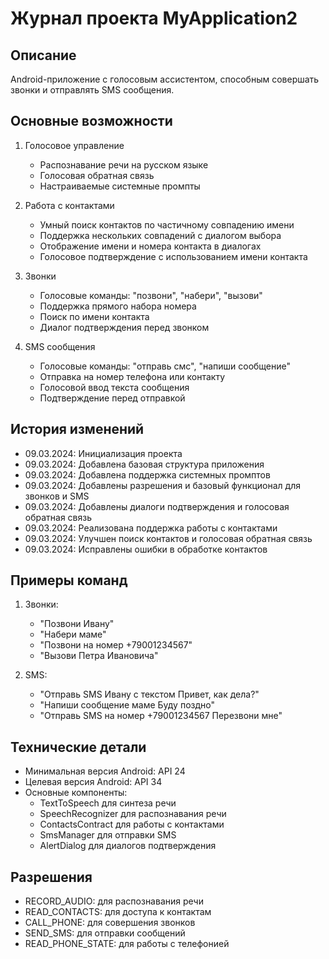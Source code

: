 # Журнал проекта MyApplication2

## Описание
Android-приложение с голосовым ассистентом, способным совершать звонки и отправлять SMS сообщения.

## Основные возможности
1. Голосовое управление
   - Распознавание речи на русском языке
   - Голосовая обратная связь
   - Настраиваемые системные промпты

2. Работа с контактами
   - Умный поиск контактов по частичному совпадению имени
   - Поддержка нескольких совпадений с диалогом выбора
   - Отображение имени и номера контакта в диалогах
   - Голосовое подтверждение с использованием имени контакта

3. Звонки
   - Голосовые команды: "позвони", "набери", "вызови"
   - Поддержка прямого набора номера
   - Поиск по имени контакта
   - Диалог подтверждения перед звонком

4. SMS сообщения
   - Голосовые команды: "отправь смс", "напиши сообщение"
   - Отправка на номер телефона или контакту
   - Голосовой ввод текста сообщения
   - Подтверждение перед отправкой

## История изменений
- 09.03.2024: Инициализация проекта
- 09.03.2024: Добавлена базовая структура приложения
- 09.03.2024: Добавлена поддержка системных промптов
- 09.03.2024: Добавлены разрешения и базовый функционал для звонков и SMS
- 09.03.2024: Добавлены диалоги подтверждения и голосовая обратная связь
- 09.03.2024: Реализована поддержка работы с контактами
- 09.03.2024: Улучшен поиск контактов и голосовая обратная связь
- 09.03.2024: Исправлены ошибки в обработке контактов

## Примеры команд
1. Звонки:
   - "Позвони Ивану"
   - "Набери маме"
   - "Позвони на номер +79001234567"
   - "Вызови Петра Ивановича"

2. SMS:
   - "Отправь SMS Ивану с текстом Привет, как дела?"
   - "Напиши сообщение маме Буду поздно"
   - "Отправь SMS на номер +79001234567 Перезвони мне"

## Технические детали
- Минимальная версия Android: API 24
- Целевая версия Android: API 34
- Основные компоненты:
  - TextToSpeech для синтеза речи
  - SpeechRecognizer для распознавания речи
  - ContactsContract для работы с контактами
  - SmsManager для отправки SMS
  - AlertDialog для диалогов подтверждения

## Разрешения
- RECORD_AUDIO: для распознавания речи
- READ_CONTACTS: для доступа к контактам
- CALL_PHONE: для совершения звонков
- SEND_SMS: для отправки сообщений
- READ_PHONE_STATE: для работы с телефонией 